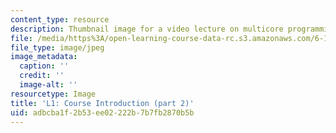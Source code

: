 ```yaml
---
content_type: resource
description: Thumbnail image for a video lecture on multicore programming.
file: /media/https%3A/open-learning-course-data-rc.s3.amazonaws.com/6-189-multicore-programming-primer-january-iap-2007/adbcba1f2b53ee02222b7b7fb2870b5b_l1_2.jpg
file_type: image/jpeg
image_metadata:
  caption: ''
  credit: ''
  image-alt: ''
resourcetype: Image
title: 'L1: Course Introduction (part 2)'
uid: adbcba1f-2b53-ee02-222b-7b7fb2870b5b
---
```

